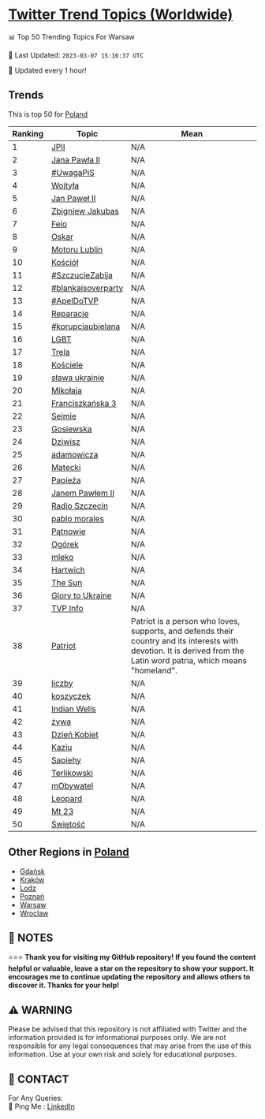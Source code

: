 [Twitter Trend Topics (Worldwide)](https://github.com/ErcinDedeoglu/Twitter-Trend-Topics)
==========


📊 Top 50 Trending Topics For Warsaw

📆 Last Updated: `2023-03-07 15:16:37 UTC`

🔧 Updated every 1 hour!


## Trends

This is top 50 for [Poland](</Poland>)

| Ranking | Topic | Mean |
| ------- | ------------ | ------------ |
| 1 | [JPII](http://twitter.com/search?q=JPII) | N/A |
| 2 | [Jana Pawła II](http://twitter.com/search?q=Jana+Paw%c5%82a+II) | N/A |
| 3 | [#UwagaPiS](http://twitter.com/search?q=%23UwagaPiS) | N/A |
| 4 | [Wojtyła](http://twitter.com/search?q=Wojty%c5%82a) | N/A |
| 5 | [Jan Paweł II](http://twitter.com/search?q=Jan+Pawe%c5%82+II) | N/A |
| 6 | [Zbigniew Jakubas](http://twitter.com/search?q=Zbigniew+Jakubas) | N/A |
| 7 | [Feio](http://twitter.com/search?q=Feio) | N/A |
| 8 | [Oskar](http://twitter.com/search?q=Oskar) | N/A |
| 9 | [Motoru Lublin](http://twitter.com/search?q=Motoru+Lublin) | N/A |
| 10 | [Kościół](http://twitter.com/search?q=Ko%c5%9bci%c3%b3%c5%82) | N/A |
| 11 | [#SzczucieZabija](http://twitter.com/search?q=%23SzczucieZabija) | N/A |
| 12 | [#blankaisoverparty](http://twitter.com/search?q=%23blankaisoverparty) | N/A |
| 13 | [#ApelDoTVP](http://twitter.com/search?q=%23ApelDoTVP) | N/A |
| 14 | [Reparacje](http://twitter.com/search?q=Reparacje) | N/A |
| 15 | [#korupcjaubielana](http://twitter.com/search?q=%23korupcjaubielana) | N/A |
| 16 | [LGBT](http://twitter.com/search?q=LGBT) | N/A |
| 17 | [Trela](http://twitter.com/search?q=Trela) | N/A |
| 18 | [Kościele](http://twitter.com/search?q=Ko%c5%9bciele) | N/A |
| 19 | [sława ukrainie](http://twitter.com/search?q=s%c5%82awa+ukrainie) | N/A |
| 20 | [Mikołaja](http://twitter.com/search?q=Miko%c5%82aja) | N/A |
| 21 | [Franciszkańska 3](http://twitter.com/search?q=Franciszka%c5%84ska+3) | N/A |
| 22 | [Sejmie](http://twitter.com/search?q=Sejmie) | N/A |
| 23 | [Gosiewska](http://twitter.com/search?q=Gosiewska) | N/A |
| 24 | [Dziwisz](http://twitter.com/search?q=Dziwisz) | N/A |
| 25 | [adamowicza](http://twitter.com/search?q=adamowicza) | N/A |
| 26 | [Matecki](http://twitter.com/search?q=Matecki) | N/A |
| 27 | [Papieża](http://twitter.com/search?q=Papie%c5%bca) | N/A |
| 28 | [Janem Pawłem II](http://twitter.com/search?q=Janem+Paw%c5%82em+II) | N/A |
| 29 | [Radio Szczecin](http://twitter.com/search?q=Radio+Szczecin) | N/A |
| 30 | [pablo morales](http://twitter.com/search?q=pablo+morales) | N/A |
| 31 | [Pątnowie](http://twitter.com/search?q=P%c4%85tnowie) | N/A |
| 32 | [Ogórek](http://twitter.com/search?q=Og%c3%b3rek) | N/A |
| 33 | [mleko](http://twitter.com/search?q=mleko) | N/A |
| 34 | [Hartwich](http://twitter.com/search?q=Hartwich) | N/A |
| 35 | [The Sun](http://twitter.com/search?q=The+Sun) | N/A |
| 36 | [Glory to Ukraine](http://twitter.com/search?q=Glory+to+Ukraine) | N/A |
| 37 | [TVP Info](http://twitter.com/search?q=TVP+Info) | N/A |
| 38 | [Patriot](http://twitter.com/search?q=Patriot) | Patriot is a person who loves, supports, and defends their country and its interests with devotion. It is derived from the Latin word patria, which means "homeland". |
| 39 | [liczby](http://twitter.com/search?q=liczby) | N/A |
| 40 | [koszyczek](http://twitter.com/search?q=koszyczek) | N/A |
| 41 | [Indian Wells](http://twitter.com/search?q=Indian+Wells) | N/A |
| 42 | [żywa](http://twitter.com/search?q=%c5%bcywa) | N/A |
| 43 | [Dzień Kobiet](http://twitter.com/search?q=Dzie%c5%84+Kobiet) | N/A |
| 44 | [Kaziu](http://twitter.com/search?q=Kaziu) | N/A |
| 45 | [Sapiehy](http://twitter.com/search?q=Sapiehy) | N/A |
| 46 | [Terlikowski](http://twitter.com/search?q=Terlikowski) | N/A |
| 47 | [mObywatel](http://twitter.com/search?q=mObywatel) | N/A |
| 48 | [Leopard](http://twitter.com/search?q=Leopard) | N/A |
| 49 | [Mt 23](http://twitter.com/search?q=Mt+23) | N/A |
| 50 | [Świętość](http://twitter.com/search?q=%c5%9awi%c4%99to%c5%9b%c4%87) | N/A |



## Other Regions in [Poland](</Poland>)

* [Gdańsk](</Poland/Gdańsk.md>)
* [Kraków](</Poland/Kraków.md>)
* [Lodz](</Poland/Lodz.md>)
* [Poznań](</Poland/Poznań.md>)
* [Warsaw](</Poland/Warsaw.md>)
* [Wroclaw](</Poland/Wroclaw.md>)



## 📝 NOTES

⭐⭐⭐ **Thank you for visiting my GitHub repository! If you found the content helpful or valuable, leave a star on the repository to show your support. It encourages me to continue updating the repository and allows others to discover it. Thanks for your help!**


## ⚠️ WARNING

Please be advised that this repository is not affiliated with Twitter and the information provided is for informational purposes only. We are not responsible for any legal consequences that may arise from the use of this information. Use at your own risk and solely for educational purposes.


## 📨 CONTACT

 For Any Queries:  
            🏓 Ping Me : [LinkedIn](https://www.linkedin.com/in/ercindedeoglu/)
